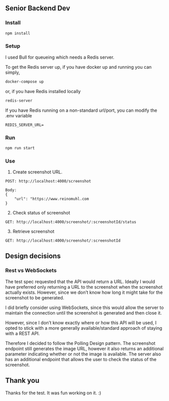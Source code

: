 ## Senior Backend Dev

### Install

```bash
npm install
```
### Setup
I used Bull for queueing which needs a Redis server.

To get the Redis server up, if you have docker up and running you can simply,
```bash
docker-compose up
```
or, if you have Redis installed locally
```bash
redis-server
```
If you have Redis running on a non-standard url/port, you can modify the .env variable
```
REDIS_SERVER_URL=
```
### Run
```bash
npm run start
```

### Use
1. Create screenshot URL.
```
POST: http://localhost:4000/screenshot

Body:
{
    "url": "https://www.reinomuhl.com
}
```
2. Check status of screenshot
```
GET: http://localhost:4000/screenshot/:screenshotId/status
```
3. Retrieve screenshot
```
GET: http://localhost:4000/screenshot/:screenshotId
```

## Design decisions
### Rest vs WebSockets

The test spec requested that the API would return a URL. Ideally I would have preferred only
returning a URL to the screenshot when the screenshot actually exists. However, since we don’t
know how long it might take for the screenshot to be generated.

I did briefly consider using WebSockets, since this would allow the server to maintain the connection
until the screenshot is generated and then close it.

However, since I don’t know exactly where or how this API will be used, I opted to stick with a more
generally available/standard approach of staying with a REST API.

Therefore I decided to follow the Polling Design pattern. The screenshot endpoint still generates the
image URL, however it also returns an additional parameter indicating whether or not the image is
available. The server also has an additional endpoint that allows the user to check the status of the
screenshot.

## Thank you
Thanks for the test. It was fun working on it. :)
